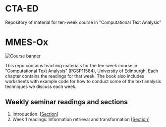 # CTA-ED
Repository of material for ten-week course in "Computational Text Analysis"

# MMES-Ox

![Course banner](coursebanner.png)

This repo contains teaching materials for the ten-week course in "Computational Text Analysis" (PGSP11584), University of Edinburgh. Each chapter contains the readings for that week. The book also includes worksheets with example code for how to conduct some of the text analysis techniques we discuss each week. 

## Weekly seminar readings and sections

1. Introduction: \[[Section](https:/raw.githack.com/cjbarrie/CTA-ED/main/CTA-ED/_book/introduction.html)\]
2. Week 1 readings: Information retrieval and transformation \[[Section](https:/raw.githack.com/cjbarrie/CTA-ED/main/CTA-ED/_book/week-1.html)\]